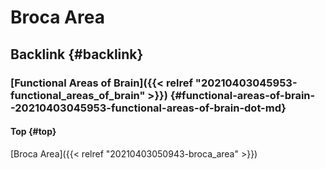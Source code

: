 # Broca Area


## Backlink {#backlink}


### [Functional Areas of Brain]({{< relref "20210403045953-functional_areas_of_brain" >}}) {#functional-areas-of-brain--20210403045953-functional-areas-of-brain-dot-md}


#### Top {#top}

[Broca Area]({{< relref "20210403050943-broca_area" >}})

